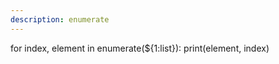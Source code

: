 ```yaml
---
description: enumerate
---
```

for index, element in enumerate(${1:list}): 
    print(element, index)
